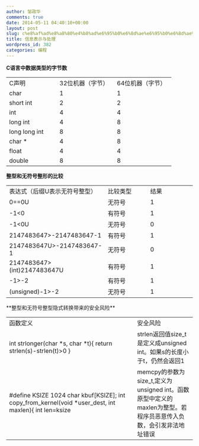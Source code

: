 ```yaml
---
author: 邹政华
comments: true
date: 2014-05-11 04:40:10+00:00
layout: post
slug: c%e8%af%ad%e8%a8%80%e4%b8%ad%e6%95%b0%e6%8d%ae%e6%95%b0%e6%8d%ae%e7%b1%bb%e5%9e%8b%e7%9a%84%e5%ad%97%e8%8a%82%e6%95%b0
title: 信息表示与处理
wordpress_id: 382
categories: 编程
---
```


**C语言中数据类型的字节数**


<table cellpadding="0" width="398" cellspacing="0" border="0"> 
<tbody>
<tr>
<td width="120" height="18">C声明</td>
<td width="139">32位机器（字节）</td>
<td width="139">64位机器（字节）</td>
</tr>



<tr>
<td height="18">char</td>
<td >1</td>
<td >1</td>
</tr>


<tr>
<td height="18" >short int</td>
<td>2</td>
<td>2</td>
</tr>


<tr>
<td height="18">int</td>
<td>4</td>
<td>4</td>
</tr>


<tr>
<td height="18">long int</td>
<td>4</td>
<td>8</td>
</tr>

<tr>
<td height="18">long long int</td>
<td>8</td>
<td>8</td>
</tr>


<tr>
<td height="18">char *</td>
<td>4</td>
<td>8</td>
</tr>

<tr>
<td height="18">float</td>
<td>4</td>
<td>4</td>
</tr>


<tr>
<td height="18">double</td>
<td>8</td>
<td>8</td>
</tr>

</tbody>
</table>



**整型和无符号整形的比较**


<table cellpadding="0" width="479" cellspacing="0" border="0" > 
<tbody >
<tr >

<td width="224" height="18" >表达式（后缀U表示无符号整型）
</td>

<td width="122" >比较类型
</td>

<td width="133" >结果
</td>
</tr>
<tr >

<td height="18" >0==0U
</td>

<td >无符号
</td>

<td >1
</td>
</tr>
<tr >

<td height="18" >-1<0
</td>

<td >有符号
</td>

<td >1
</td>
</tr>
<tr >

<td height="18" >-1<0U
</td>

<td >无符号
</td>

<td >0
</td>
</tr>
<tr >

<td height="18" >2147483647>-2147483647-1
</td>

<td >有符号
</td>

<td >1
</td>
</tr>
<tr >

<td height="18" >2147483647U>-2147483647-1
</td>

<td >无符号
</td>

<td >0
</td>
</tr>
<tr >

<td height="18" >2147483647>(int)2147483647U
</td>

<td >有符号
</td>

<td >1
</td>
</tr>
<tr >

<td height="18" >-1>-2
</td>

<td >有符号
</td>

<td >1
</td>
</tr>
<tr >

<td height="18" >(unsigned)-1>-2
</td>

<td >无符号
</td>

<td >1
</td>
</tr>
</tbody>
</table>
**整型和无符号整型隐式转换带来的安全风险**


<table cellpadding="0" width="598" cellspacing="0" border="0" > 
<tbody >
<tr >

<td width="416" height="18" >函数定义
</td>

<td width="182" >安全风险
</td>
</tr>
<tr >

<td width="416" height="72" >int strlonger(char *s, char *t){
return strlen(s)-strlen(t)>0
}
</td>

<td width="182" >strlen返回值size_t是定义成unsigned int。如果s的长度小于t，仍然会返回1
</td>
</tr>
<tr >

<td width="416" height="126" >#define KSIZE 1024
char kbuf[KSIZE];
int copy_from_kernel(void *user_dest, int maxlen){
int len=ksize <maxlen?ksize:maxlen;
memcpy(user_dest, kbuf, len);
return len;
}
</td>

<td width="182" >memcpy的参数为size_t,定义为unsigned int。函数原型中定义的maxlen为整型。若程序员恶意传入负数，会引发非法地址错误
</td>
</tr>
</tbody>
</table>
